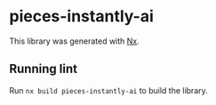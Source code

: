 # pieces-instantly-ai

This library was generated with [Nx](https://nx.dev).

## Running lint

Run `nx build pieces-instantly-ai` to build the library.